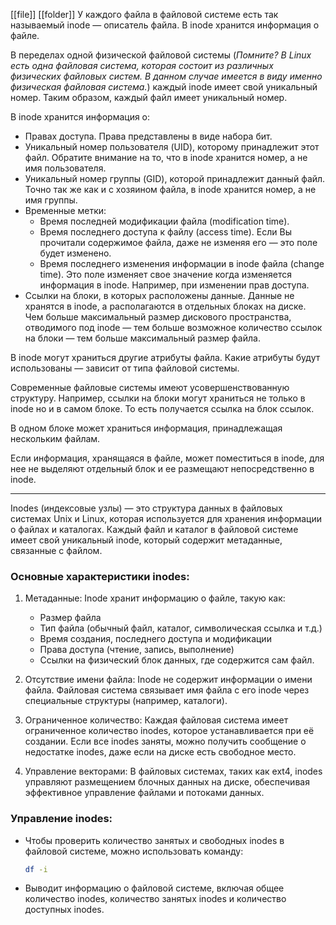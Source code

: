 [[file]]
[[folder]]
У каждого файла в файловой системе есть так называемый inode — описатель файла. В inode хранится информация о файле.

В переделах одной физической файловой системы (_Помните? В Linux есть одна файловая система, которая состоит из различных физических файловых систем. В данном случае имеется в виду именно физическая файловая система._) каждый inode имеет свой уникальный номер. Таким образом, каждый файл имеет уникальный номер.

В inode хранится информация о:

- Правах доступа. Права представлены в виде набора бит.
- Уникальный номер пользователя (UID), которому принадлежит этот файл. Обратите внимание на то, что в inode хранится номер, а не имя пользователя.
- Уникальный номер группы (GID), которой принадлежит данный файл. Точно так же как и с хозяином файла, в inode хранится номер, а не имя группы.
- Временные метки:
    - Время последней модификации файла (modification time).
    - Время последнего доступа к файлу (access time). Если Вы прочитали содержимое файла, даже не изменяя его — это поле будет изменено.
    - Время последнего изменения информации в inode файла (change time). Это поле изменяет свое значение когда изменяется информация в inode. Например, при изменении прав доступа.
- Ссылки на блоки, в которых расположены данные. Данные не хранятся в inode, а располагаются в отдельных блоках на диске. Чем больше максимальный размер дискового пространства, отводимого под inode — тем больше возможное количество ссылок на блоки — тем больше максимальный размер файла.

В inode могут храниться другие атрибуты файла. Какие атрибуты будут использованы — зависит от типа файловой системы.

Современные файловые системы имеют усовершенствованную структуру. Например, ссылки на блоки могут храниться не только в inode но и в самом блоке. То есть получается ссылка на блок ссылок.

В одном блоке может храниться информация, принадлежащая нескольким файлам.

Если информация, хранящаяся в файле, может поместиться в inode, для нее не выделяют отдельный блок и ее размещают непосредственно в inode.

------------------------------------------------------------------------
Inodes (индексовые узлы) — это структура данных в файловых системах Unix и Linux, которая используется для хранения информации о файлах и каталогах. Каждый файл и каталог в файловой системе имеет свой уникальный inode, который содержит метаданные, связанные с файлом.

### Основные характеристики inodes:

1. Метаданные: Inode хранит информацию о файле, такую как:
   - Размер файла
   - Тип файла (обычный файл, каталог, символическая ссылка и т.д.)
   - Время создания, последнего доступа и модификации
   - Права доступа (чтение, запись, выполнение)
   - Ссылки на физический блок данных, где содержится сам файл.

2. Отсутствие имени файла: Inode не содержит информации о имени файла. Файловая система связывает имя файла с его inode через специальные структуры (например, каталоги).

3. Ограниченное количество: Каждая файловая система имеет ограниченное количество inodes, которое устанавливается при её создании. Если все inodes заняты, можно получить сообщение о недостатке inodes, даже если на диске есть свободное место.

4. Управление векторами: В файловых системах, таких как ext4, inodes управляют размещением блочных данных на диске, обеспечивая эффективное управление файлами и потоками данных.

### Управление inodes:

- Чтобы проверить количество занятых и свободных inodes в файловой системе, можно использовать команду:
  ```bash
  df -i
  ```

- Выводит информацию о файловой системе, включая общее количество inodes, количество занятых inodes и количество доступных inodes.